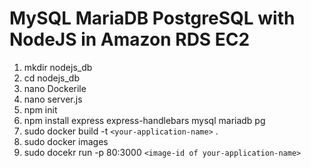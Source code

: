 # MySQL MariaDB PostgreSQL with NodeJS in Amazon RDS EC2
1. mkdir nodejs_db
2. cd nodejs_db
3. nano Dockerile
4. nano server.js
5. npm init
6. npm install express express-handlebars mysql mariadb pg
7. sudo docker build -t `<your-application-name>` .
8. sudo docker images
9. sudo docekr run -p 80:3000 `<image-id of your-application-name>`